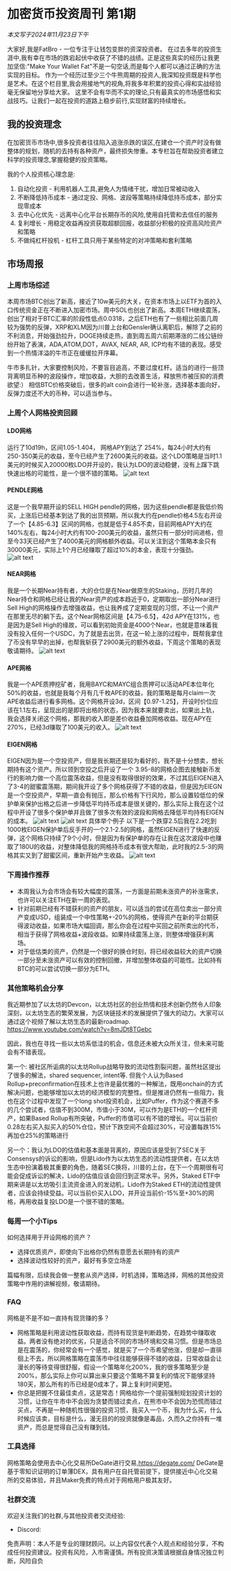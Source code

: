 # 加密货币投资周刊 第1期

_本文写于2024年11月23日下午_

大家好,我是FatBro - 一位专注于让钱包变胖的资深投资者。
在过去多年的投资生涯中,我有幸在市场的跌宕起伏中收获了不错的战绩。正是这些真实的经历让我更加坚信:"Make Your Wallet Fat"不是一句空话,而是每个人都可以通过正确的方法实现的目标。
作为一个经历过至少三个牛熊周期的投资人,我深知投资既是科学也是艺术。在这个栏目里,我会用接地气的视角,将我多年积累的投资心得和实战经验毫无保留地分享给大家。
这里不会有华而不实的理论,只有最真实的市场感悟和实战技巧。让我们一起在投资的道路上稳步前行,实现财富的持续增长。

## 我的投资理念

在加密货币市场中,很多投资者往往陷入追涨杀跌的误区,在建仓一个资产时没有做整体的规划，随机的去持有各种资产，最终损失惨重。本专栏旨在帮助投资者建立科学的投资理念,掌握稳健的投资策略。

我的个人投资核心理念是:

1. 自动化投资 - 利用机器人工具,避免人为情绪干扰，增加日常被动收入
2. 不断降低持币成本 - 通过定投、网格、波段等策略持续降低持币成本，部分实现零成本
3. 去中心化优先 - 远离中心化平台长期存币的风险,使用自托管和去信任的服务
4. 复利增长 - 用稳定收益再投资获取超额回报，收益部分积极的投资高风险资产和策略
5. 不做纯杠杆投机 - 杠杆工具只用于某些特定的对冲策略和套利策略

## 市场周报

### 上周市场综述

本周市场BTC创出了新高，接近了10w美元的大关，在资本市场上以ETF为首的入口传统资金正在不断进入加密市场。周中SOL也创出了新高。本周ETH继续震荡，创出了相对于BTC汇率的阶段性低点0.0318，之后ETH也有了一些相比前面几周较为强势的反弹，XRP和XLM因为川普上台和Gensler确认离职后，解除了之前的不利消息，开始强劲拉升，DOGE持续走热，直到周五周六前期滞涨的二线公链纷纷开始了表演，ADA,ATOM,DOT，AVAX, NEAR, AR, ICP均有不错的表现。感受到一个热情洋溢的牛市正在缓缓拉开序幕。

牛市多扎针，大家要控制风险，不要盲目追高，不要过度杠杆。适当的进行一些顶背离明显币种的波段操作，增加收益，大胆的去改善生活，释放熊市被压抑的消费欲望:）
相信BTC价格突破后，很多的alt coin会进行一轮补涨，选择基本面向好，反弹力度还不大的币种，可以适当参与。

### 上周个人网格投资回顾 

#### LDO网格

运行了10d19h，区间1.05-1.404， 网格APY到达了 254%，每24小时大约有250-350美元的收益，至今已经产生了2600美元的收益。这个LDO策略是当时1.1美元的时候买入20000枚LDO并开设的，我认为LDO的波动稳健，没有上蹿下跳快速出格的可能性，是一个很不错的策略。
![alt text](image.png)

#### PENDLE网格
这是一个我早期开设的SELL HIGH pendle的网格，因为这些pendle都是我低价购买，上涨后已经基本到达了我的出货预期，所以我大约在pendle价格4.5左右开设了一个【4.85-6.3】区间的网格，也就是低于4.85不卖，目前网格APY大约在140%左右，每24小时大约有100-200美元的收益，虽然只有一部分时间进格，但至今33天已经产生了4000美元的网格额外收益。可以关注到这个策略本金只有30000美元，实际上1个月已经赚取了超过10%的本金，表现十分强劲。
![alt text](image-1.png)

#### NEAR网格
我是一个长期Near持有者，大的仓位是在Near做原生的Staking，历时几年的Near持仓和网格已经让我的Near资产的成本趋近于0，定期取出一部分Near进行Sell High的网格操作去增强收益，也让我养成了定期变现的习惯，不让一个资产在那里无尽的躺下去。这个Near网格区间是【4.75-6.5】，42d APY在131%，也是因为是Sell High的缘故，可以看到初始资金是4000个Near，也就是意味着我没有投入任何一个USDC，为了就是去出货，在这一轮上涨的过程中，既帮我拿住了币没有早早的出掉，也帮我斩获了2900美元的额外收益，下周这个策略的表现敬请期待。
![alt text](image-2.png)

#### APE网格
我是一个APE质押挖矿者，我用BAYC和MAYC组合质押可以活动APE本位年化50%的收益，也就是我每个月有几千枚APE的收益，我的策略是每月claim一次APE收益后进行看多网格。这个网格开设3d，区间【0.97-1.25】，开设时价位应该在1.1左右，呈现出的是即将出格的状态，因为我本来就要卖出，如果出上轨，我会选择关闭这个网格，那我的收入即是差价收益叠加网格收益。现在APY在270%，已经3d赚取了100美元的收入。
![alt text](image-3.png)

#### EIGEN网格
EIGEN因为是一个空投资产，但是我长期还是较为看好的，我不是十分想卖，想长期持有这个资产。所以领到空投之后开设了一个 3.95-8的网格企图去接触新币发行的影响力做一个高位震荡收益，但是没有取得很好的效果，不过其后EIGEN进入了3-4的甜蜜震荡期，期间我开设了多个网格获得了不错的收益，但是因为EIEGN是一个空投资产，早期一直会有抛压，那么价格有下行风险，那么设置较低位的保护单来保护出格之后进一步降低平均持币成本是很关键的，那么实际上我在这个过程中开设了很多个保护单并且做了很多次有效的波段和网格去降低平均持有EIGEN的成本。
![alt text](image-4.png)
![alt text](image-5.png)
具体举个例子
以下是一个跌穿2.5后我在2.2吃到1000枚EIGEN保护单后反手开的一个2.1-2.5的网格，虽然EIGEN进行了快速的反弹，这个网格只持续了9个小时，但是因为有保护单的存在让我在这次波段中也赚取了180U的收益，对整体降低我的网格持币成本有很大帮助，此时我的2.5-3的网格其实又到了甜蜜区间，重新开始产生收益。
![alt text](image-6.png)

### 下周操作推荐
- 本周我认为会市场会有较大幅度的震荡，一方面是前期未涨资产的补涨需求，也许可以关注ETH在新一周的表现。
- 针对前期已经有不错获利的资产的朋友，可以适当的尝试在高位卖出一部分资产变成USD，组装成一个中性策略+-20%的网格，使得资产在新的平台期获得波动收益，如果市场大幅回调，那么你会在过程中买回之前所卖出的代币，相当于获得了网格收益+波段收益。如果持续震荡上涨，则整体增强获利离场。
- 对于低估类的资产，仍然是一个很好的换仓时刻，将已经收益较大的资产切换一部分至未涨资产可以有效的控制回撤，并增加整体收益的可能性。比如持有BTC的可以尝试切换一部分为ETH。 

### 其他策略机会分享
我近期参加了以太坊的Devcon，以太坊社区的创业热情和技术创新仍然令人印象深刻，以太坊生态的繁荣发展，为区块链技术的发展提供了强大的动力。大家可以通过这个视频了解以太坊生态的最新roadmap.
https://www.youtube.com/watch?v=8mJDt8TGebc

因此，我也在寻找一些以太坊系低洼的机会，信息还未被大众所关注，但未来可能会有不错表现。

第一个: 被社区所诟病的以太坊Rollup战略导致的流动性割裂问题，虽然社区提出了很多的解法，shared sequencer, intent等. 但我个人认为Based Rollup+preconfirmation在技术上也许是最优雅的一种解法，既用onchain的方式解决问题，也能够增加以太坊的经济模型的完整性。但是推进仍然有一些阻力，我也在这个过程中发现了一个long shot投资机会，比如Puffer，作为这个赛道不多的几个尝试者，估值不到300M，市值小于30M，可以作为是ETH的一个杠杆资产，如果Based Rollup有所突破，Puffer的市值可以有不错的增长。可以当前价0.28左右买入拟买入的50%仓位，预计下跌空间不会超过30%，可设置每跌15%再加仓25%的策略进行

另一个：我认为LDO的估值和基本面是背离的，原因应该是受到了SEC关于Consensys的诉讼的影响，但是Lido作为以太坊生态的流动性提供者，在以太坊生态中扮演着极其重要的角色，随着SEC换将，川普的上台，在下一个周期很有可能会促成诉讼的解决，Lido的估值应该会回归到正常水平。另外，Staked ETF中期来讲是以太坊吸引主流资金进入的发动机，Lido作为Staked ETH的流动性提供者，应该会持续受益。可以当前价买入LDO，并开设当前价-15%至+30%的网格，再用收益复投LDO是一个很不错的策略。


### 每周一个小Tips

如何选择用于开设网格的资产？
- 选择优质资产，即使向下出格你仍然有意愿去长期持有的资产
- 选择波动性较好的资产，最好有多空立场差

篇幅有限，后续我会做一整套从资产选择，时机选择，策略选择，网格的其他投资策略中作用的讲解视频，敬请期待。

### FAQ
网格是不是不如一直持有现货赚的多？
- 网格策略是利用波动性获取收益，而持有现货是判断趋势，在趋势中赚取收益。两者没有绝对的优劣，只是适合不同的市场环境和交易习惯。但是市场总是在震荡的，你经常会有一个感觉，就是买了一个币希望他涨，但是却一直徘徊上不去，所以网格策略在震荡市中往往能够获得不错的收益，日常收益会让漫长的等待变得很舒服，假设一个策略年化200%，我的很多策略至少是200%，那么实际上你可以算出来只要这个策略不算复利的情况下能够坚持180天，那么所有的币已经是0成本了，算上复利时间更短。
- 你总是把握不住最佳卖点，这是常态！网格给你一个提前强制规划投资计划的习惯，让你在牛市中不会因为贪婪而错过卖点，在熊市中不会因为恐慌而错过买点，不再是一种随机性很强的投资习惯，我买入一个币，我为什么买，什么时候应该卖，目标是什么，漫无目的的投资就像是毒品，久而久之你持有一堆资产，而总是觉得自己没有赚到钱。

### 工具选择
网格策略会使用去中心化交易所DeGate进行交易,https://degate.com/
DeGate是基于零知识证明的订单薄DEX，具有用户在自托管前提下，提供接近中心化交易所的交易体验，并且Maker免费的特点对于网格用户极其友好。

### 社群交流
欢迎关注我们的社群,与其他投资者交流经验:
- Discord:


免责声明：本人不是专业的理财顾问。以上内容仅代表个人观点和经验分享，不构成任何投资建议。投资有风险，入市需谨慎。所有投资决策请根据自身情况独立判断，风险自负
